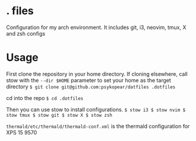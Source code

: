 # . files
Configuration for my arch environment.
It includes git, i3, neovim, tmux, X and zsh configs

# Usage
First clone the repository in your home directory.
If cloning elsewhere, call stow with the `--dir $HOME` parameter to set your home as the target directory
`
$ git clone git@github.com:psykopear/datfiles .dotfiles
`

cd into the repo
`
$ cd .dotfiles
`

Then you can use stow to install configurations.
`
$ stow i3
$ stow nvim
$ stow tmux
$ stow git
$ stow X
$ stow zsh
`

`thermald/etc/thermald/thermald-conf.xml` is the thermald configuration for XPS 15 9570
